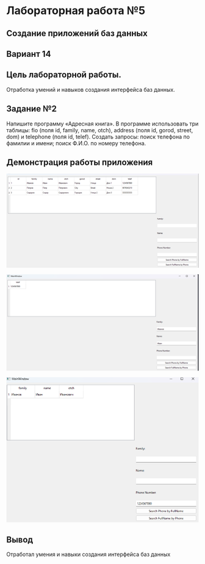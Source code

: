 # Лабораторная работа №5

## Создание приложений баз данных

## Вариант 14

## Цель лабораторной работы.

Отработка умений и навыков создания интерфейса баз данных.

## Задание №2

Напишите программу «Адресная книга». В программе использовать три таблицы: fio (поля id, family, name, otch), address (поля id, gorod, street, dom) и telephone (поля id, telef). Создать запросы: поиск телефона по фамилии и имени; поиск Ф.И.О. по номеру телефона.

## Демонстрация работы приложения


![image](images/1.png)

![image](images/2.png)

![image](images/3.png)


## Вывод

Отработал умения и навыки создания интерфейса баз данных
